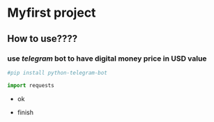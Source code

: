 # Myfirst project

## How to use????

### use *telegram* bot to have **digital money** price in USD value


```bash
#pip install python-telegram-bot
```


```python
import requests


```

- ok
* finish